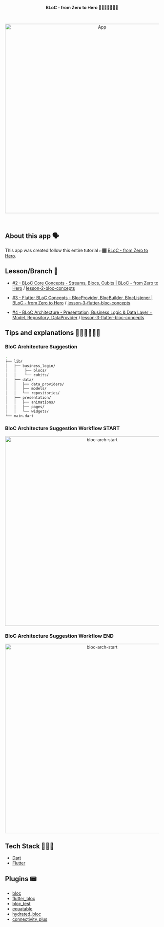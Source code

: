 <!-- header section -->
<p align="center">
  <span><b>BLoC - from Zero to Hero 🦸🏾‍♀️🦸🏾‍♂️🚀</b></span><br/>
</p>
<!-- header section END -->

<br/>

<!-- show case/gif section -->
<p align="center">
    <img alt="App" height="620" src="https://i.imgur.com/lPBwy9d.png" />
</p>
<!-- show case/gif section END -->

<br/>

<!-- about app and course section -->

## About this app 🗣

This app was created follow this entire tutorial 👉🏾 [BLoC - from Zero to Hero](https://www.youtube.com/playlist?list=PLptHs0ZDJKt_T-oNj_6Q98v-tBnVf-S_o).

## Lesson/Branch 🔖

- [#2 - BLoC Core Concepts - Streams, Blocs, Cubits | BLoC - from Zero to Hero](https://www.youtube.com/watch?v=toPtm6eyyeE&list=PLptHs0ZDJKt_T-oNj_6Q98v-tBnVf-S_o&index=3) / [lesson-2-bloc-concepts](https://github.com/samuelematias/bloc_from_zero_to_hero/tree/lesson-2-bloc-concepts)

- [#3 - Flutter BLoC Concepts - BlocProvider, BlocBuilder, BlocListener | BLoC - from Zero to Hero](https://www.youtube.com/watch?v=NqUx-NfTts4&list=PLptHs0ZDJKt_T-oNj_6Q98v-tBnVf-S_o&index=4) / [lesson-3-flutter-bloc-concepts](https://github.com/samuelematias/bloc_from_zero_to_hero/tree/lesson-3-flutter-bloc-concepts)

- [#4 - BLoC Architecture - Presentation, Business Logic & Data Layer + Model, Repository, DataProvider](https://www.youtube.com/watch?v=kLDfhamoqe0&list=PLptHs0ZDJKt_T-oNj_6Q98v-tBnVf-S_o&index=5) / [lesson-3-flutter-bloc-concepts](https://github.com/samuelematias/bloc_from_zero_to_hero/tree/lesson-4-bLoc-architecture)


## Tips and explanations 👩🏾‍🏫👨🏾‍🏫

### BloC Architecture Suggestion 

```bash
.
├── lib/
│   ├── business_login/
│   │    ├── blocs/
│   │    └── cubits/
│   ├── data/
│   │   ├── data_providers/
│   │   ├── models/
│   │   └── repositories/
│   ├── presentation/
│   │   ├── animations/
│   │   ├── pages/
│   │   └── widgets/
└── main.dart
```

### BloC Architecture Suggestion Workflow **START**

<p align="center">
    <img alt="bloc-arch-start" height="620" src="https://i.imgur.com/scla6SF.png" />
</p>

### BloC Architecture Suggestion Workflow **END**

<p align="center">
    <img alt="bloc-arch-start" height="620" src="https://i.imgur.com/HW6tJGO.png" />
</p>

## Tech Stack 👩🏾‍💻

- [Dart](https://dart.dev/)
- [Flutter](https://flutter.dev/)

## Plugins 📟

- [bloc](https://pub.dev/packages/bloc)
- [flutter_bloc](https://pub.dev/packages/flutter_bloc)
- [bloc_test](https://pub.dev/packages/bloc_test)
- [equatable](https://pub.dev/packages/equatable)
- [hydrated_bloc](https://pub.dev/packages/hydrated_bloc)
- [connectivity_plus](https://pub.dev/packages/connectivity_plus)

<!-- about app and course section END -->
